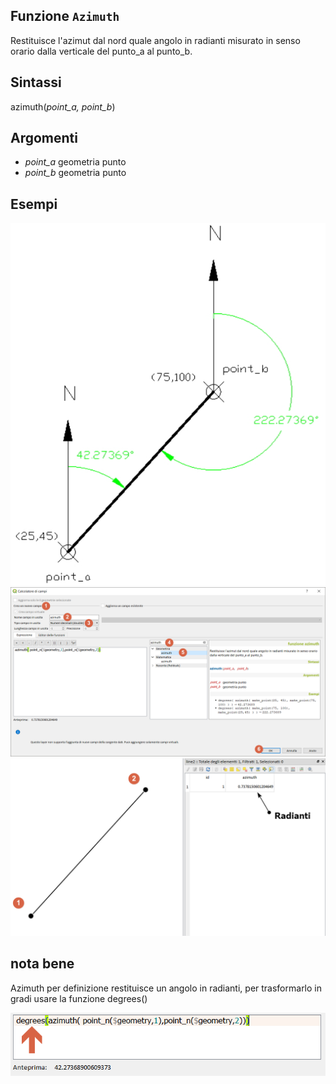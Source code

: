 ## Funzione `Azimuth`

Restituisce l'azimut dal nord quale angolo in radianti misurato in senso orario dalla verticale del punto_a al punto_b.

## Sintassi

azimuth(*point_a, point_b*)

## Argomenti

* *point_a* geometria punto
* *point_b* geometria punto

## Esempi

<img src="/img/azimuth/azimuth003.png">

<img src="/img/azimuth/azimuth001.png">

<img src="/img/azimuth/azimuth002.png">

## nota bene

Azimuth per definizione restituisce un angolo in radianti, per trasformarlo in gradi usare la funzione degrees()

<img src="/img/azimuth/azimuth004.png">
